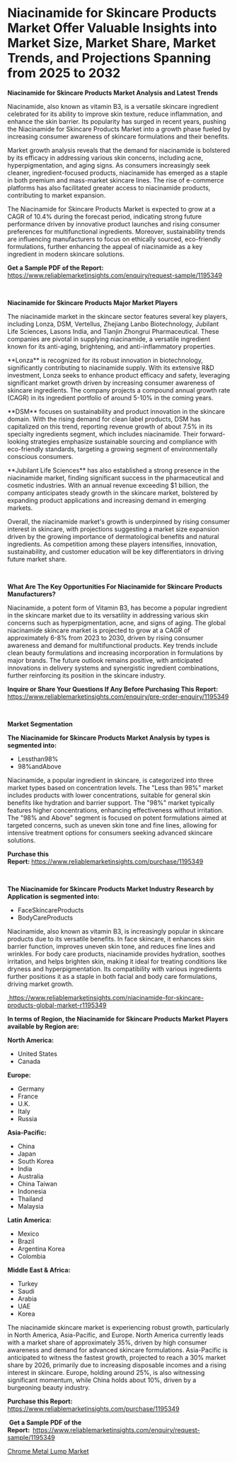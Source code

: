 <p><h1>Niacinamide for Skincare Products Market Offer Valuable Insights into Market Size, Market Share, Market Trends, and Projections Spanning from 2025 to 2032</h1></p><p><strong>Niacinamide for Skincare Products Market Analysis and Latest Trends</strong></p>
<p><p>Niacinamide, also known as vitamin B3, is a versatile skincare ingredient celebrated for its ability to improve skin texture, reduce inflammation, and enhance the skin barrier. Its popularity has surged in recent years, pushing the Niacinamide for Skincare Products Market into a growth phase fueled by increasing consumer awareness of skincare formulations and their benefits.</p><p>Market growth analysis reveals that the demand for niacinamide is bolstered by its efficacy in addressing various skin concerns, including acne, hyperpigmentation, and aging signs. As consumers increasingly seek cleaner, ingredient-focused products, niacinamide has emerged as a staple in both premium and mass-market skincare lines. The rise of e-commerce platforms has also facilitated greater access to niacinamide products, contributing to market expansion.</p><p>The Niacinamide for Skincare Products Market is expected to grow at a CAGR of 10.4% during the forecast period, indicating strong future performance driven by innovative product launches and rising consumer preferences for multifunctional ingredients. Moreover, sustainability trends are influencing manufacturers to focus on ethically sourced, eco-friendly formulations, further enhancing the appeal of niacinamide as a key ingredient in modern skincare solutions.</p></p>
<p><strong>Get a Sample PDF of the Report:&nbsp;</strong> <a href="https://www.reliablemarketinsights.com/enquiry/request-sample/1195349?utm_campaign=2179&utm_medium=2&utm_source=Github&utm_content=ia&utm_term=22032025&utm_id=niacinamide-for-skincare-products">https://www.reliablemarketinsights.com/enquiry/request-sample/1195349</a></p>
<p>&nbsp;</p>
<p><strong>Niacinamide for Skincare Products Major Market Players</strong></p>
<p><p>The niacinamide market in the skincare sector features several key players, including Lonza, DSM, Vertellus, Zhejiang Lanbo Biotechnology, Jubilant Life Sciences, Lasons India, and Tianjin Zhongrui Pharmaceutical. These companies are pivotal in supplying niacinamide, a versatile ingredient known for its anti-aging, brightening, and anti-inflammatory properties.</p><p>**Lonza** is recognized for its robust innovation in biotechnology, significantly contributing to niacinamide supply. With its extensive R&D investment, Lonza seeks to enhance product efficacy and safety, leveraging significant market growth driven by increasing consumer awareness of skincare ingredients. The company projects a compound annual growth rate (CAGR) in its ingredient portfolio of around 5-10% in the coming years.</p><p>**DSM** focuses on sustainability and product innovation in the skincare domain. With the rising demand for clean label products, DSM has capitalized on this trend, reporting revenue growth of about 7.5% in its specialty ingredients segment, which includes niacinamide. Their forward-looking strategies emphasize sustainable sourcing and compliance with eco-friendly standards, targeting a growing segment of environmentally conscious consumers.</p><p>**Jubilant Life Sciences** has also established a strong presence in the niacinamide market, finding significant success in the pharmaceutical and cosmetic industries. With an annual revenue exceeding $1 billion, the company anticipates steady growth in the skincare market, bolstered by expanding product applications and increasing demand in emerging markets.</p><p>Overall, the niacinamide market's growth is underpinned by rising consumer interest in skincare, with projections suggesting a market size expansion driven by the growing importance of dermatological benefits and natural ingredients. As competition among these players intensifies, innovation, sustainability, and customer education will be key differentiators in driving future market share.</p></p>
<p>&nbsp;</p>
<p><strong>What Are The Key Opportunities For Niacinamide for Skincare Products Manufacturers?</strong></p>
<p><p>Niacinamide, a potent form of Vitamin B3, has become a popular ingredient in the skincare market due to its versatility in addressing various skin concerns such as hyperpigmentation, acne, and signs of aging. The global niacinamide skincare market is projected to grow at a CAGR of approximately 6-8% from 2023 to 2030, driven by rising consumer awareness and demand for multifunctional products. Key trends include clean beauty formulations and increasing incorporation in formulations by major brands. The future outlook remains positive, with anticipated innovations in delivery systems and synergistic ingredient combinations, further reinforcing its position in the skincare industry.</p></p>
<p><strong>Inquire or Share Your Questions If Any Before Purchasing This Report:</strong> <a href="https://www.reliablemarketinsights.com/enquiry/pre-order-enquiry/1195349?utm_campaign=2179&utm_medium=2&utm_source=Github&utm_content=ia&utm_term=22032025&utm_id=niacinamide-for-skincare-products">https://www.reliablemarketinsights.com/enquiry/pre-order-enquiry/1195349</a></p>
<p>&nbsp;</p>
<p><strong>Market Segmentation</strong></p>
<p><strong>The Niacinamide for Skincare Products Market Analysis by types is segmented into:</strong></p>
<p><ul><li>Lessthan98%</li><li>98%andAbove</li></ul></p>
<p><p>Niacinamide, a popular ingredient in skincare, is categorized into three market types based on concentration levels. The "Less than 98%" market includes products with lower concentrations, suitable for general skin benefits like hydration and barrier support. The "98%" market typically features higher concentrations, enhancing effectiveness without irritation. The "98% and Above" segment is focused on potent formulations aimed at targeted concerns, such as uneven skin tone and fine lines, allowing for intensive treatment options for consumers seeking advanced skincare solutions.</p></p>
<p><strong>Purchase this Report:&nbsp;</strong><a href="https://www.reliablemarketinsights.com/purchase/1195349?utm_campaign=2179&utm_medium=2&utm_source=Github&utm_content=ia&utm_term=22032025&utm_id=niacinamide-for-skincare-products">https://www.reliablemarketinsights.com/purchase/1195349</a></p>
<p>&nbsp;</p>
<p><strong>The Niacinamide for Skincare Products Market Industry Research by Application is segmented into:</strong></p>
<p><ul><li>FaceSkincareProducts</li><li>BodyCareProducts</li></ul></p>
<p><p>Niacinamide, also known as vitamin B3, is increasingly popular in skincare products due to its versatile benefits. In face skincare, it enhances skin barrier function, improves uneven skin tone, and reduces fine lines and wrinkles. For body care products, niacinamide provides hydration, soothes irritation, and helps brighten skin, making it ideal for treating conditions like dryness and hyperpigmentation. Its compatibility with various ingredients further positions it as a staple in both facial and body care formulations, driving market growth.</p></p>
<p><a href="https://www.reliablemarketinsights.com/niacinamide-for-skincare-products-global-market-r1195349?utm_campaign=2179&utm_medium=2&utm_source=Github&utm_content=ia&utm_term=22032025&utm_id=niacinamide-for-skincare-products">&nbsp;https://www.reliablemarketinsights.com/niacinamide-for-skincare-products-global-market-r1195349</a></p>
<p><strong>In terms of Region, the Niacinamide for Skincare Products Market Players available by Region are:</strong></p>
<p>
    <p> <strong> North America: </strong>
        <ul>
            <li>United States</li>
            <li>Canada</li>
        </ul>
        </p> 
    <p> <strong> Europe: </strong>
        <ul>
            <li>Germany</li>
            <li>France</li>
            <li>U.K.</li>
            <li>Italy</li>
            <li>Russia</li>
        </ul>
        </p> 
    <p> <strong> Asia-Pacific: </strong>
        <ul>
            <li>China</li>
            <li>Japan</li>
            <li>South Korea</li>
            <li>India</li>
            <li>Australia</li>
            <li>China Taiwan</li>
            <li>Indonesia</li>
            <li>Thailand</li>
            <li>Malaysia</li>
        </ul>
        </p> 
    <p> <strong> Latin America: </strong>
        <ul>
            <li>Mexico</li>
            <li>Brazil</li>
            <li>Argentina Korea</li>
            <li>Colombia</li>
        </ul>
        </p> 
    <p> <strong> Middle East & Africa: </strong>
        <ul>
            <li>Turkey</li>
            <li>Saudi</li>
            <li>Arabia</li>
            <li>UAE</li>
            <li>Korea</li>
        </ul>
    </p>
    </p>
<p><p>The niacinamide skincare market is experiencing robust growth, particularly in North America, Asia-Pacific, and Europe. North America currently leads with a market share of approximately 35%, driven by high consumer awareness and demand for advanced skincare formulations. Asia-Pacific is anticipated to witness the fastest growth, projected to reach a 30% market share by 2026, primarily due to increasing disposable incomes and a rising interest in skincare. Europe, holding around 25%, is also witnessing significant momentum, while China holds about 10%, driven by a burgeoning beauty industry.</p></p>
<p><strong>Purchase this Report: </strong><a href="https://www.reliablemarketinsights.com/purchase/1195349?utm_campaign=2179&utm_medium=2&utm_source=Github&utm_content=ia&utm_term=22032025&utm_id=niacinamide-for-skincare-products">https://www.reliablemarketinsights.com/purchase/1195349</a></p>
<p>&nbsp;<strong>Get a Sample PDF of the Report:&nbsp;&nbsp;</strong><a href="https://www.reliablemarketinsights.com/enquiry/request-sample/1195349?utm_campaign=2179&utm_medium=2&utm_source=Github&utm_content=ia&utm_term=22032025&utm_id=niacinamide-for-skincare-products">https://www.reliablemarketinsights.com/enquiry/request-sample/1195349</a></p>
<p><strong></strong></p>
<p><p><a href="https://github.com/JakirUddin651/Market-Research-Report-List-2/blob/main/chrome-metal-lump-market.md?utm_campaign=2179&utm_medium=2&utm_source=Github&utm_content=ia&utm_term=22032025&utm_id=niacinamide-for-skincare-products">Chrome Metal Lump Market</a></p></p>